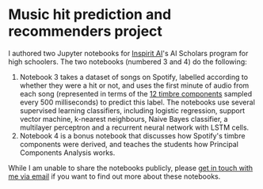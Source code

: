 # Music hit prediction and recommenders project

I authored two Jupyter notebooks for <a href='https://www.inspiritai.com/'>Inspirit AI</a>'s AI Scholars program for high schoolers. The two notebooks (numbered 3 and 4) do the following:

1. Notebook 3 takes a dataset of songs on Spotify, labelled according to whether they were a hit or not, and uses the first minute of audio from each song (represented in terms of the <a href='https://developer.spotify.com/documentation/web-api/reference/#/operations/get-audio-analysis'>12 timbre components</a> sampled every 500 milliseconds) to predict this label. The notebooks use several supervised learning classifiers, including logistic regression, support vector machine, k-nearest neighbours, Naive Bayes classifier, a multilayer perceptron and a recurrent neural network with LSTM cells.
2. Notebook 4 is a bonus notebook that discusses how Spotify's timbre components were derived, and teaches the students how Principal Components Analysis works.

While I am unable to share the notebooks publicly, please <a href="mailto:aditya.chander@yale.edu">get in touch with me via email</a> if you want to find out more about these notebooks. 
